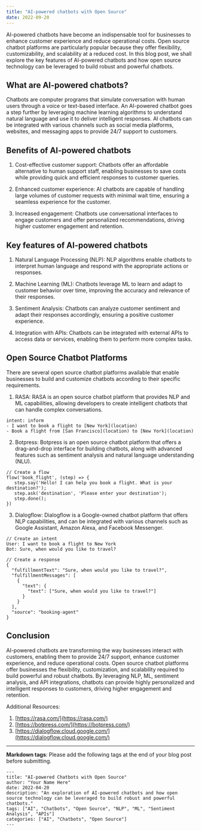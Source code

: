 ```yaml
---
title: "AI-powered chatbots with Open Source"
date: 2022-09-20
---
```





AI-powered chatbots have become an indispensable tool for businesses to enhance customer experience and reduce operational costs. Open source chatbot platforms are particularly popular because they offer flexibility, customizability, and scalability at a reduced cost. In this blog post, we shall explore the key features of AI-powered chatbots and how open source technology can be leveraged to build robust and powerful chatbots.

## What are AI-powered chatbots?

Chatbots are computer programs that simulate conversation with human users through a voice or text-based interface. An AI-powered chatbot goes a step further by leveraging machine learning algorithms to understand natural language and use it to deliver intelligent responses. AI chatbots can be integrated with various channels such as social media platforms, websites, and messaging apps to provide 24/7 support to customers.

## Benefits of AI-powered chatbots

1. Cost-effective customer support: Chatbots offer an affordable alternative to human support staff, enabling businesses to save costs while providing quick and efficient responses to customer queries.

2. Enhanced customer experience: AI chatbots are capable of handling large volumes of customer requests with minimal wait time, ensuring a seamless experience for the customer.

3. Increased engagement: Chatbots use conversational interfaces to engage customers and offer personalized recommendations, driving higher customer engagement and retention.

## Key features of AI-powered chatbots

1. Natural Language Processing (NLP): NLP algorithms enable chatbots to interpret human language and respond with the appropriate actions or responses.

2. Machine Learning (ML): Chatbots leverage ML to learn and adapt to customer behavior over time, improving the accuracy and relevance of their responses.

3. Sentiment Analysis: Chatbots can analyze customer sentiment and adapt their responses accordingly, ensuring a positive customer experience.

4. Integration with APIs: Chatbots can be integrated with external APIs to access data or services, enabling them to perform more complex tasks.

## Open Source Chatbot Platforms

There are several open source chatbot platforms available that enable businesses to build and customize chatbots according to their specific requirements.

1. RASA: RASA is an open source chatbot platform that provides NLP and ML capabilities, allowing developers to create intelligent chatbots that can handle complex conversations.

```
intent: inform
- I want to book a flight to [New York](location)
- Book a flight from [San Francisco](location) to [New York](location)
```

2. Botpress: Botpress is an open source chatbot platform that offers a drag-and-drop interface for building chatbots, along with advanced features such as sentiment analysis and natural language understanding (NLU).

```
// Create a flow
flow('book_flight', (step) => {
   step.say('Hello! I can help you book a flight. What is your destination?');
   step.ask('destination', 'Please enter your destination');
   step.done();
})
```

3. Dialogflow: Dialogflow is a Google-owned chatbot platform that offers NLP capabilities, and can be integrated with various channels such as Google Assistant, Amazon Alexa, and Facebook Messenger.

```
// Create an intent
User: I want to book a flight to New York
Bot: Sure, when would you like to travel?

// Create a response
{
  "fulfillmentText": "Sure, when would you like to travel?",
  "fulfillmentMessages": [
    {
      "text": {
        "text": ["Sure, when would you like to travel?"]
      }
    }
  ],
  "source": "booking-agent"
}
```

## Conclusion

AI-powered chatbots are transforming the way businesses interact with customers, enabling them to provide 24/7 support, enhance customer experience, and reduce operational costs. Open source chatbot platforms offer businesses the flexibility, customization, and scalability required to build powerful and robust chatbots. By leveraging NLP, ML, sentiment analysis, and API integrations, chatbots can provide highly personalized and intelligent responses to customers, driving higher engagement and retention. 

Additional Resources:

1. [https://rasa.com/](https://rasa.com/)
2. [https://botpress.com/](https://botpress.com/)
3. [https://dialogflow.cloud.google.com/](https://dialogflow.cloud.google.com/) 

---

**Markdown tags**: Please add the following tags at the end of your blog post before submitting.

```
---
title: "AI-powered Chatbots with Open Source"
author: "Your Name Here"
date: 2022-04-20
description: "An exploration of AI-powered chatbots and how open source technology can be leveraged to build robust and powerful chatbots."
tags: ["AI", "Chatbots", "Open Source", "NLP", "ML", "Sentiment Analysis", "APIs"]
categories: ["AI", "Chatbots", "Open Source"]
---
```
